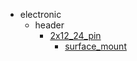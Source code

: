 * electronic
  * header
    * [2x12_24_pin](electronic/header/2x12_24_pin)
      * [surface_mount](electronic/header/2x12_24_pin/surface_mount)
